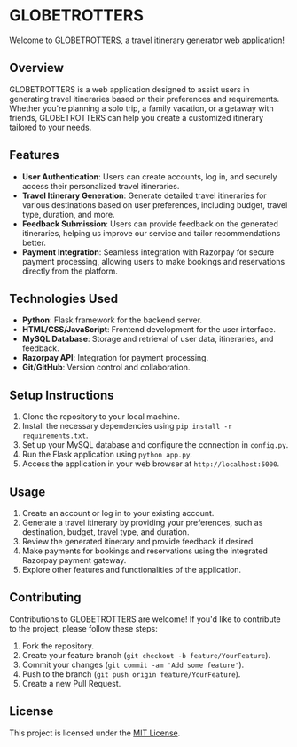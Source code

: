 # GLOBETROTTERS

Welcome to GLOBETROTTERS, a travel itinerary generator web application!

## Overview

GLOBETROTTERS is a web application designed to assist users in generating travel itineraries based on their preferences and requirements. Whether you're planning a solo trip, a family vacation, or a getaway with friends, GLOBETROTTERS can help you create a customized itinerary tailored to your needs.

## Features

- **User Authentication**: Users can create accounts, log in, and securely access their personalized travel itineraries.
- **Travel Itinerary Generation**: Generate detailed travel itineraries for various destinations based on user preferences, including budget, travel type, duration, and more.
- **Feedback Submission**: Users can provide feedback on the generated itineraries, helping us improve our service and tailor recommendations better.
- **Payment Integration**: Seamless integration with Razorpay for secure payment processing, allowing users to make bookings and reservations directly from the platform.

## Technologies Used

- **Python**: Flask framework for the backend server.
- **HTML/CSS/JavaScript**: Frontend development for the user interface.
- **MySQL Database**: Storage and retrieval of user data, itineraries, and feedback.
- **Razorpay API**: Integration for payment processing.
- **Git/GitHub**: Version control and collaboration.

## Setup Instructions

1. Clone the repository to your local machine.
2. Install the necessary dependencies using `pip install -r requirements.txt`.
3. Set up your MySQL database and configure the connection in `config.py`.
4. Run the Flask application using `python app.py`.
5. Access the application in your web browser at `http://localhost:5000`.

## Usage

1. Create an account or log in to your existing account.
2. Generate a travel itinerary by providing your preferences, such as destination, budget, travel type, and duration.
3. Review the generated itinerary and provide feedback if desired.
4. Make payments for bookings and reservations using the integrated Razorpay payment gateway.
5. Explore other features and functionalities of the application.

## Contributing

Contributions to GLOBETROTTERS are welcome! If you'd like to contribute to the project, please follow these steps:

1. Fork the repository.
2. Create your feature branch (`git checkout -b feature/YourFeature`).
3. Commit your changes (`git commit -am 'Add some feature'`).
4. Push to the branch (`git push origin feature/YourFeature`).
5. Create a new Pull Request.

## License

This project is licensed under the [MIT License](LICENSE).



